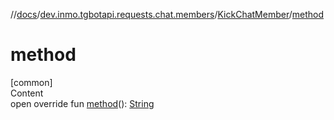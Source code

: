 //[docs](../../../index.md)/[dev.inmo.tgbotapi.requests.chat.members](../index.md)/[KickChatMember](index.md)/[method](method.md)



# method  
[common]  
Content  
open override fun [method](method.md)(): [String](https://kotlinlang.org/api/latest/jvm/stdlib/kotlin/-string/index.html)  




